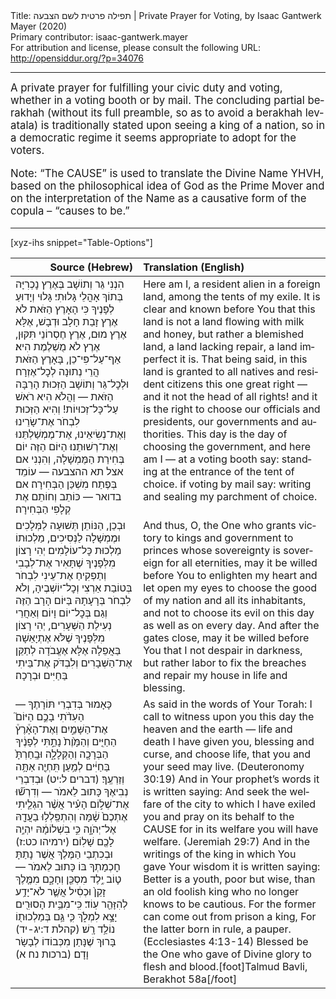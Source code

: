 <html>
<head></head>
<body>
Title: תפילה פרטית לשם הצבעה | Private Prayer for Voting, by Isaac Gantwerk Mayer (2020)<br />
Primary contributor: isaac-gantwerk.mayer<br />
For attribution and license, please consult the following URL: <a href="http://opensiddur.org/?p=34076">http://opensiddur.org/?p=34076</a>
<p />
<hr />

<div class="english" lang="en" style="font-size: 1.2em;">
A private prayer for fulfilling your civic duty and voting, whether in a voting booth or by mail. The concluding partial berakhah (without its full preamble, so as to avoid a berakhah levatala) is traditionally stated upon seeing a king of a nation, so in a democratic regime it seems appropriate to adopt for the voters.

Note: “The CAUSE” is used to translate the Divine Name YHVH, based on the philosophical idea of God as the Prime Mover and on the interpretation of the Name as a causative form of the copula – “causes to be.”
</div>

<hr />

[xyz-ihs snippet="Table-Options"]<table style="margin-left: auto; margin-right: auto;" class="draggable">
<thead><tr><th id="x" style="text-align: right;">Source (Hebrew)</th><th style="text-align: left;">Translation (English)</th></tr></thead>
<tbody>
<tr><td style="vertical-align:top;">
<div class="liturgy" lang="he">
הִנְנִי גֵּר וְתוֹשָׁב בְּאֶרֶץ נׇכְרִיָּה
בְּתוֹךְ אָהֳלֵי גָּלוּתִי׃
גָּלוּי וְיָדוּעַ לְפָנֶיךָ כִּי הָאָרֶץ הַזֹּאת
לֹא אֶרֶץ זָבַת חָלָב וּדְבָשׁ,
אֶלָּא אֶרֶץ מוּם,
אֶרֶץ חֶסְרוֹנֵי תִּקּוּן,
אֶרֶץ לֹא מֻשְׁלֶמֶת הִיא׃
אַף־עַל־פִּי־כֵן, בָּאָרֶץ הַזֹּאת הֲרֵי נְתוּנָה
לְכׇל־אֶזְרָח וּלְכׇל־גֵּר וְתוֹשָׁב
הַזְּכוּת הָרַבָּה‎ הַזֹּאת —
וַהֲלֹא הִיא רֹאשׁ עַל־כָּל־זְכוּיוֹת!
וְהִיא הַזְּכוּת לִבְחֹר
אֶת־שָׂרֵינוּ וְאֶת־נְשִׂיאֵינוּ,
אֶת־מֶמְשַׁלְתֵּנוּ וְאֶת־רְשׁוּתֵנוּ׃
הַיּוֹם הַזֶּה יוֹם בְּחִירַת הַמֶּמְשָׁלָה,
וְהִנְנִי
אם אצל תא ההצבעה —
עוֹמֵד בְּפֶתַח מִשְׁכַּן הַבְּחִירָה׃
אם בדואר —
כּוֹתֵב וְחוֹתֵם אֶת קְלָפִי הַבְּחִירָה׃
</span></div></td>
 
<td style="vertical-align:top;">
<div class="english" lang="en">
Here am I, a resident alien in a foreign land,
among the tents of my exile.
It is clear and known before You that this land
is not a land flowing with milk and honey,
but rather a blemished land,
a land lacking repair,
a land imperfect it is.
That being said, in this land is granted
to all natives and resident citizens
this one great right —
and it not the head of all rights!
and it is the right to choose
our officials and presidents,
our governments and authorities.
This day is the day of choosing the government,
and here am I —
at a voting booth say:
standing at the entrance of the tent of choice.
if voting by mail say:
writing and sealing my parchment of choice.
</div></td></tr>


<tr><td style="vertical-align:top;">
<div class="liturgy" lang="he">
וּבְכֵן,
הַנּוֹתֵן תְּשׁוּעָה לַמְּלָכִים
וּמֶמְשָׁלָה לַנְּסִיכִים,
מַלְכוּתוֹ מַלְכוּת כׇּל־עוֹלָמִים׃
יְהִי רָצוֹן מִלְּפָנֶיךָ
שֶׁתָּאִיר אֶת־לְבָבִי וְתַפְקִיחַ אֶת־עֵינִי
לִבְחֹר בְּטוֹבַת אַרְצִי
וְכׇל־יוֹשְׁבֶיהָ, וְלֹא לִבְחֹר בְּרָעָתָהּ
בַּיּוֹם הָרָב הַזֶּה וְגַם בְּכׇל־יוֹם וָיוֹם׃
וְאַחֲרֵי נְעִילַת הַשְּׁעָרִים,
יְהִי רָצוֹן מִלְּפָנֶיךָ
שֶׁלֹּא אֶתְיָאֵשָׁה בַּאֲפֵלָה
אֶלָּא אֶעֱבֹדָה לְתַקֵּן אֶת־הַשְּׁבָרִים
וְלִבְדֹּק אֶת־בֵּיתִי בַּחַיִּים וּבְרָכָה׃
</span></div></td>
 
<td style="vertical-align:top;">
<div class="english" lang="en">
And thus,
O, the One who grants victory to kings
and government to princes
whose sovereignty is sovereign for all eternities,
may it be willed before You
to enlighten my heart and let open my eyes
to choose the good of my nation
and all its inhabitants, and not to choose its evil
on this day as well as on every day.
And after the gates close,
may it be willed before You
that I not despair in darkness,
but rather labor to fix the breaches
and repair my house in life and blessing.
</div></td></tr>


<tr><td style="vertical-align:top;">
<div class="liturgy" lang="he">
כָּאָמוּר בְּדִבְרֵי תּוֹרָתֶךָ —
הַעִדֹ֨תִי בָכֶ֣ם הַיּוֹם֮
אֶת־הַשָּׁמַ֣יִם וְאֶת־הָאָ֒רֶץ֒
הַחַיִּ֤ים וְהַמָּ֙וֶת֙ נָתַ֣תִּי לְפָנֶ֔יךָ
הַבְּרָכָ֖ה וְהַקְּלָלָ֑ה
וּבָֽחַרְתָּ֙ בַּחַיִּ֔ים
לְמַ֥עַן תִּֽחְיֶ֖ה אַתָּ֥ה וְזַרְעֶֽךָ׃ <span class="citation">(דברים ל:יט)</span>
וּבְדִבְרֵי נְבִיאֶךָ כָּתוּב לֵאמֹר —
וְדִרְשׁ֞וּ אֶת־שְׁל֣וֹם הָעִ֗יר
אֲשֶׁ֨ר הִגְלֵ֤יתִי אֶתְכֶם֙ שָׁ֔מָּה
וְהִתְפַּֽלְל֥וּ בַעֲדָ֖הּ אֶל־יְהֹוָ֑ה
כִּ֣י בִשְׁלוֹמָ֔הּ יִהְיֶ֥ה לָכֶ֖ם שָׁלֽוֹם׃ <span class="citation">(ירמיהו כט:ז)</span>
וּבְכִתְבֵי הַמֶּלֶךְ אֲשֶׁר
נָתַתָּ חׇכְמָתְךָ בּוֹ כָּתוּב לֵאמֹר —
ט֛וֹב יֶ֥לֶד מִסְכֵּ֖ן וְחָכָ֑ם
מִמֶּ֤לֶךְ זָקֵן֙ וּכְסִ֔יל
אֲשֶׁ֛ר לֹא־יָדַ֥ע לְהִזָּהֵ֖ר עֽוֹד׃
כִּֽי־מִבֵּ֥ית הָסוּרִ֖ים יָצָ֣א לִמְלֹ֑ךְ
כִּ֛י גַּ֥ם בְּמַלְכוּת֖וֹ נוֹלַ֥ד רָֽשׁ׃ <span class="citation">(קהלת ד:יג-יד)</span>
בָּרוּךְ
שֶׁנָּתַן מִכְּבוֹדוֹ לְבָשָׂר וָדָם׃ <span class="citation">(ברכות נח א)</span>
</span></div></td>
 
<td style="vertical-align:top;">
<div class="english" lang="en">
As said in the words of Your Torah:
I call to witness upon you this day
the heaven and the earth —
life and death I have given you,
blessing and curse,
and choose life,
that you and your seed may live. <span class="citation">(Deuteronomy 30:19)</span>
And in Your prophet’s words it is written saying:
And seek the welfare of the city
to which I have exiled you
and pray on its behalf to the CAUSE
for in its welfare you will have welfare. <span class="citation">(Jeremiah 29:7)</span>
And in the writings of the king in which
You gave Your wisdom it is written saying:
Better is a youth, poor but wise,
than an old foolish king
who no longer knows to be cautious.
For the former can come out from prison a king,
For the latter born in rule, a pauper. <span class="citation">(Ecclesiastes 4:13-14)</span>
Blessed be the One
who gave of Divine glory to flesh and blood.[foot]Talmud Bavli, Berakhot 58a[/foot]
</div></td></tr>
</tbody></table>

&nbsp;
</body>
</html>